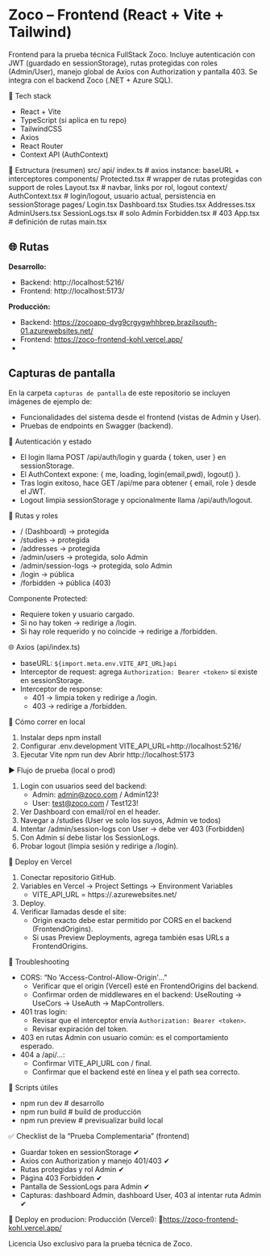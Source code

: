 # Zoco – Frontend (React + Vite + Tailwind)

Frontend para la prueba técnica FullStack Zoco.
Incluye autenticación con JWT (guardado en sessionStorage), rutas protegidas con roles (Admin/User), manejo global de Axios con Authorization y pantalla 403.
Se integra con el backend Zoco (.NET + Azure SQL).

🧱 Tech stack
- React + Vite
- TypeScript (si aplica en tu repo)
- TailwindCSS
- Axios
- React Router
- Context API (AuthContext)

📁 Estructura (resumen)
src/
  api/
    index.ts               # axios instance: baseURL + interceptores
  components/
    Protected.tsx          # wrapper de rutas protegidas con support de roles
    Layout.tsx             # navbar, links por rol, logout
  context/
    AuthContext.tsx        # login/logout, usuario actual, persistencia en sessionStorage
  pages/
    Login.tsx
    Dashboard.tsx
    Studies.tsx
    Addresses.tsx
    AdminUsers.tsx
    SessionLogs.tsx        # solo Admin
    Forbidden.tsx          # 403
  App.tsx                  # definición de rutas
  main.tsx

## 🌐 Rutas

**Desarrollo:**
- Backend: http://localhost:5216/
- Frontend: http://localhost:5173/

**Producción:**
- Backend: https://zocoapp-dvg9crgygwhhbrep.brazilsouth-01.azurewebsites.net/
- Frontend: https://zoco-frontend-kohl.vercel.app/
- 
## Capturas de pantalla
En la carpeta `capturas de pantalla` de este repositorio se incluyen imágenes de ejemplo de:
- Funcionalidades del sistema desde el frontend (vistas de Admin y User).
- Pruebas de endpoints en Swagger (backend).


🔐 Autenticación y estado
- El login llama POST /api/auth/login y guarda { token, user } en sessionStorage.
- El AuthContext expone: { me, loading, login(email,pwd), logout() }.
- Tras login exitoso, hace GET /api/me para obtener { email, role } desde el JWT.
- Logout limpia sessionStorage y opcionalmente llama /api/auth/logout.

🧭 Rutas y roles
- / (Dashboard) → protegida
- /studies → protegida
- /addresses → protegida
- /admin/users → protegida, solo Admin
- /admin/session-logs → protegida, solo Admin
- /login → pública
- /forbidden → pública (403)

Componente Protected:
- Requiere token y usuario cargado.
- Si no hay token → redirige a /login.
- Si hay role requerido y no coincide → redirige a /forbidden.

🌐 Axios (api/index.ts)
- baseURL: `${import.meta.env.VITE_API_URL}api`
- Interceptor de request: agrega `Authorization: Bearer <token>` si existe en sessionStorage.
- Interceptor de response:
  - 401 → limpia token y redirige a /login.
  - 403 → redirige a /forbidden.

🧪 Cómo correr en local
1) Instalar deps
   npm install
2) Configurar .env.development
   VITE_API_URL=http://localhost:5216/
3) Ejecutar Vite
   npm run dev
Abrir http://localhost:5173

▶️ Flujo de prueba (local o prod)
1) Login con usuarios seed del backend:
   - Admin: admin@zoco.com / Admin123!
   - User:  test@zoco.com  / Test123!
2) Ver Dashboard con email/rol en el header.
3) Navegar a /studies (User ve solo los suyos, Admin ve todos)
4) Intentar /admin/session-logs con User → debe ver 403 (Forbidden)
5) Con Admin sí debe listar los SessionLogs.
6) Probar logout (limpia sesión y redirige a /login).

🚀 Deploy en Vercel
1) Conectar repositorio GitHub.
2) Variables en Vercel → Project Settings → Environment Variables
   - VITE_API_URL = https://<tu-api>.azurewebsites.net/
3) Deploy.
4) Verificar llamadas desde el site:
   - Origin exacto debe estar permitido por CORS en el backend (FrontendOrigins).
   - Si usas Preview Deployments, agrega también esas URLs a FrontendOrigins.

🧯 Troubleshooting
- CORS: “No 'Access-Control-Allow-Origin'…”
  - Verificar que el origin (Vercel) esté en FrontendOrigins del backend.
  - Confirmar orden de middlewares en el backend: UseRouting → UseCors → UseAuth → MapControllers.
- 401 tras login:
  - Revisar que el interceptor envía `Authorization: Bearer <token>`.
  - Revisar expiración del token.
- 403 en rutas Admin con usuario común: es el comportamiento esperado.
- 404 a /api/...:
  - Confirmar VITE_API_URL con / final.
  - Confirmar que el backend esté en línea y el path sea correcto.

📜 Scripts útiles
- npm run dev      # desarrollo
- npm run build    # build de producción
- npm run preview  # previsualizar build local

✅ Checklist de la “Prueba Complementaria” (frontend)
- Guardar token en sessionStorage ✔
- Axios con Authorization y manejo 401/403 ✔
- Rutas protegidas y rol Admin ✔
- Página 403 Forbidden ✔
- Pantalla de SessionLogs para Admin ✔
- Capturas: dashboard Admin, dashboard User, 403 al intentar ruta Admin ✔

🚀 Deploy en producion:
   Producción (Vercel): 🔗https://zoco-frontend-kohl.vercel.app/

Licencia
Uso exclusivo para la prueba técnica de Zoco.
